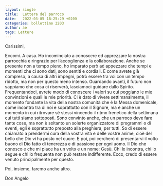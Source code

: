 ```yaml
---
layout: single
title:  Lettera del parroco
date:   2022-03-05 18:25:29 +0200
categories: bollettino 2203
author: ae
tags: Lettere
---
```


Carissimi,

Eccomi. A casa. Ho incominciato a conoscere ed apprezzare la nostra parrocchia e ringrazio per l’accoglienza e la collaborazione. Anche se presente non a tempo pieno, ho imparato però ad appezzare che tempi e momenti che ci sono dati, sono sentiti e cordiali. E come avrete già compreso, a causa di altri impegni, potrò essere tra voi con un tempo ridotto, ma non per questo meno intenso. Guardando avanti, il futuro non sappiamo che cosa ci riserverà, lasciamoci guidare dallo Spirito. Frequentandoci, avrete modo di conoscere i valori su cui poggiano le mie convinzioni e quali le mie priorità. Ci è dato di vivere settimanalmente, il momento fondante la vita della nostra comunità che è la Messa domenicale, come incontro tra di noi e soprattutto con il Signore, ma è anche un momento in cui ritrovare sé stessi vincendo il ritmo frenetico della settimana cui tutti siamo sottoposti. Sono convinto anche, che un parroco deve fare tante cose, ma non è soltanto un solerte organizzatore di programmi o di eventi, egli è soprattutto preposto alla preghiera, per tutti. So di essere chiamato a prendermi cura della vostra vita e delle vostre anime, cioè del bello che Dio vi ha posto nel cuore. E poi, poi cercherò di presentarvi il volto buono di Dio fatto di tenerezza e di passione per ogni uomo. Il Dio che conosco e che mi piace ha un volto e un nome: Gesù. Chi lo incontra, chi lo segue e chi lo frequenta non può restare indifferente. Ecco, credo di essere venuto principalmente per questo.

Poi, insieme, faremo anche altro.

Don Angelo


